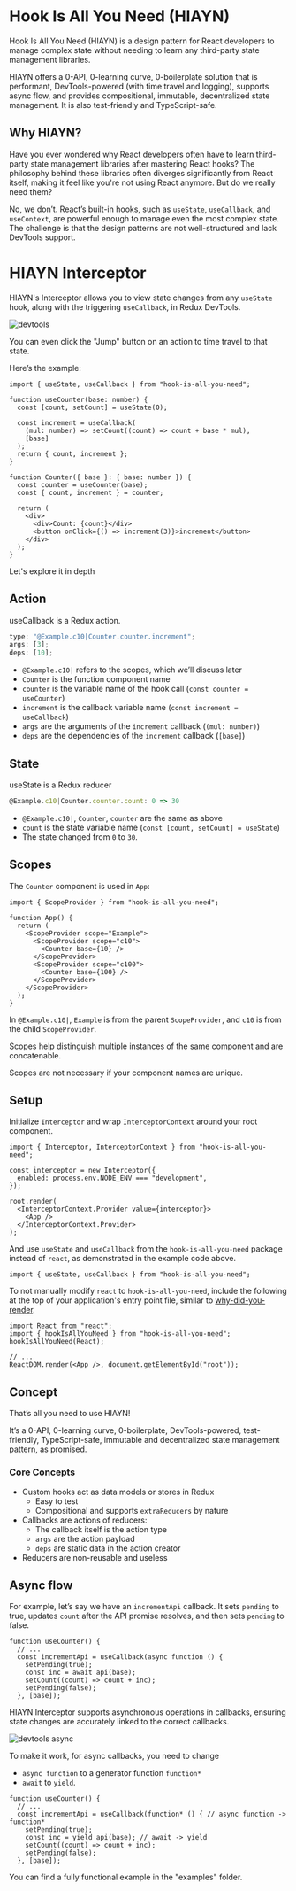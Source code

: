 # Hook Is All You Need (HIAYN)

Hook Is All You Need (HIAYN) is a design pattern for React developers to manage complex state without needing to learn any third-party state management libraries.

HIAYN offers a 0-API, 0-learning curve, 0-boilerplate solution that is performant, DevTools-powered (with time travel and logging), supports async flow, and provides compositional, immutable, decentralized state management. It is also test-friendly and TypeScript-safe.

## Why HIAYN?

Have you ever wondered why React developers often have to learn third-party state management libraries after mastering React hooks? The philosophy behind these libraries often diverges significantly from React itself, making it feel like you're not using React anymore. But do we really need them?

No, we don’t. React’s built-in hooks, such as `useState`, `useCallback`, and `useContext`, are powerful enough to manage even the most complex state. The challenge is that the design patterns are not well-structured and lack DevTools support.

# HIAYN Interceptor

HIAYN's Interceptor allows you to view state changes from any `useState` hook, along with the triggering `useCallback`, in Redux DevTools.

![devtools](./assets/devtools-1.jpg)

You can even click the "Jump" button on an action to time travel to that state.

Here’s the example:

```tsx
import { useState, useCallback } from "hook-is-all-you-need";

function useCounter(base: number) {
  const [count, setCount] = useState(0);

  const increment = useCallback(
    (mul: number) => setCount((count) => count + base * mul),
    [base]
  );
  return { count, increment };
}

function Counter({ base }: { base: number }) {
  const counter = useCounter(base);
  const { count, increment } = counter;

  return (
    <div>
      <div>Count: {count}</div>
      <button onClick={() => increment(3)}>increment</button>
    </div>
  );
}
```

Let's explore it in depth

## Action

useCallback is a Redux action.

```js
type: "@Example.c10|Counter.counter.increment";
args: [3];
deps: [10];
```

- `@Example.c10|` refers to the scopes, which we’ll discuss later
- `Counter` is the function component name
- `counter` is the variable name of the hook call (`const counter = useCounter`)
- `increment` is the callback variable name (`const increment = useCallback`)
- `args` are the arguments of the `increment` callback (`(mul: number)`)
- `deps` are the dependencies of the `increment` callback (`[base]`)

## State

useState is a Redux reducer

```js
@Example.c10|Counter.counter.count: 0 => 30
```

- `@Example.c10|`, `Counter`, `counter` are the same as above
- `count` is the state variable name (`const [count, setCount] = useState`)
- The state changed from `0` to `30`.

## Scopes

The `Counter` component is used in `App`:

```tsx
import { ScopeProvider } from "hook-is-all-you-need";

function App() {
  return (
    <ScopeProvider scope="Example">
      <ScopeProvider scope="c10">
        <Counter base={10} />
      </ScopeProvider>
      <ScopeProvider scope="c100">
        <Counter base={100} />
      </ScopeProvider>
    </ScopeProvider>
  );
}
```

In `@Example.c10|`, `Example` is from the parent `ScopeProvider`, and `c10` is from the child `ScopeProvider`.

Scopes help distinguish multiple instances of the same component and are concatenable.

Scopes are not necessary if your component names are unique.

## Setup

Initialize `Interceptor` and wrap `InterceptorContext` around your root component.

```tsx
import { Interceptor, InterceptorContext } from "hook-is-all-you-need";

const interceptor = new Interceptor({
  enabled: process.env.NODE_ENV === "development",
});

root.render(
  <InterceptorContext.Provider value={interceptor}>
    <App />
  </InterceptorContext.Provider>
);
```

And use `useState` and `useCallback` from the `hook-is-all-you-need` package instead of `react`, as demonstrated in the example code above.

```tsx
import { useState, useCallback } from "hook-is-all-you-need";
```

To not manually modify `react` to `hook-is-all-you-need`, include the following at the top of your application's entry point file, similar to [why-did-you-render](https://github.com/welldone-software/why-did-you-render?tab=readme-ov-file#setup).

```tsx
import React from "react";
import { hookIsAllYouNeed } from "hook-is-all-you-need";
hookIsAllYouNeed(React);

// ...
ReactDOM.render(<App />, document.getElementById("root"));
```

## Concept

That’s all you need to use HIAYN!

It’s a 0-API, 0-learning curve, 0-boilerplate, DevTools-powered, test-friendly, TypeScript-safe, immutable and decentralized state management pattern, as promised.

### Core Concepts

- Custom hooks act as data models or stores in Redux
  - Easy to test
  - Compositional and supports `extraReducers` by nature
- Callbacks are actions of reducers:
  - The callback itself is the action type
  - `args` are the action payload
  - `deps` are static data in the action creator
- Reducers are non-reusable and useless

## Async flow

For example, let’s say we have an `incrementApi` callback. It sets `pending` to true, updates `count` after the API promise resolves, and then sets `pending` to false.

```tsx
function useCounter() {
  // ...
  const incrementApi = useCallback(async function () {
    setPending(true);
    const inc = await api(base);
    setCount((count) => count + inc);
    setPending(false);
  }, [base]);
```

HIAYN Interceptor supports asynchronous operations in callbacks, ensuring state changes are accurately linked to the correct callbacks.

![devtools async](./assets/devtools-async.jpg)

To make it work, for async callbacks, you need to change

- `async function` to a generator function `function*`
- `await` to `yield`.

```tsx
function useCounter() {
  // ...
  const incrementApi = useCallback(function* () { // async function -> function*
    setPending(true);
    const inc = yield api(base); // await -> yield
    setCount((count) => count + inc);
    setPending(false);
  }, [base]);
```

You can find a fully functional example in the "examples" folder.
